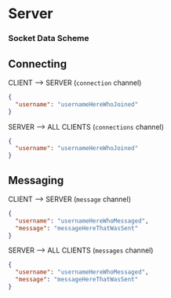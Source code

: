 # Server

### Socket Data Scheme

Connecting
-

CLIENT --> SERVER (`connection` channel)

```json
{
  "username": "usernameHereWhoJoined"
}
```

SERVER --> ALL CLIENTS (`connections` channel)

```json
{
  "username": "usernameHereWhoJoined"
}
```

Messaging
-

CLIENT --> SERVER (`message` channel)

```json
{
  "username": "usernameHereWhoMessaged",
  "message": "messageHereThatWasSent"
}
```

SERVER --> ALL CLIENTS (`messages` channel)

```json
{
  "username": "usernameHereWhoMessaged",
  "message": "messageHereThatWasSent"
}
```